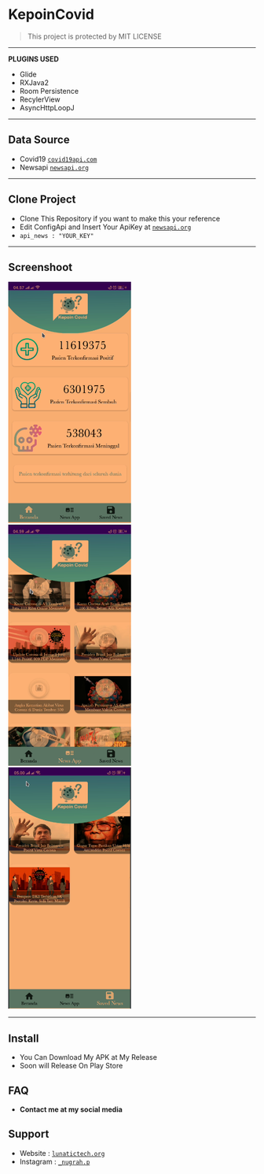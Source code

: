 # KepoinCovid

> This project is protected by MIT LICENSE 
---
**PLUGINS USED**

- Glide
- RXJava2
- Room Persistence
- RecylerView 
- AsyncHttpLoopJ
---
## Data Source
- Covid19 <a href="https://covid19api.com">`covid19api.com`</a>
- Newsapi <a href="https://newsapi.org">`newsapi.org`</a>
---
## Clone Project
- Clone This Repository if you want to make this your reference 
- Edit ConfigApi and Insert Your ApiKey at <a href="https://newsapi.org/" target="_blank">`newsapi.org`</a> 
-  `api_news : "YOUR_KEY"`
---
## Screenshoot
<img width="250px" height ="490px" src="https://raw.githubusercontent.com/DwiyanTech/KepoinCovid/master/SS_1.png">&nbsp;&nbsp;&nbsp;
<img width="250px" height ="490px" src="https://raw.githubusercontent.com/DwiyanTech/KepoinCovid/master/SS_2.png">&nbsp;&nbsp;&nbsp;
<img width="250px" height ="490px" src="https://raw.githubusercontent.com/DwiyanTech/KepoinCovid/master/SS_3.png">&nbsp;&nbsp;&nbsp;

---
## Install
- You Can Download My APK at My Release 
- Soon will Release On Play Store
## FAQ 
- **Contact me at my social media**
## Support
- Website : <a href="https://lunatictech.org" target="_blank">`lunatictech.org`</a> <br>
- Instagram : <a href="https://instagram.com/_nugrah.p" target="_blank">`_nugrah.p`</a>
